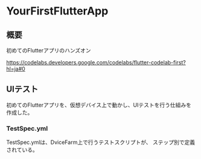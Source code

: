 # YourFirstFlutterApp

## 概要

初めてのFlutterアプリのハンズオン

https://codelabs.developers.google.com/codelabs/flutter-codelab-first?hl=ja#0

## UIテスト

初めてのFlutterアプリを、仮想デバイス上で動かし、UIテストを行う仕組みを作成した。

### TestSpec.yml

TestSpec.ymlは、DviceFarm上で行うテストスクリプトが、
ステップ別で定義されている。
